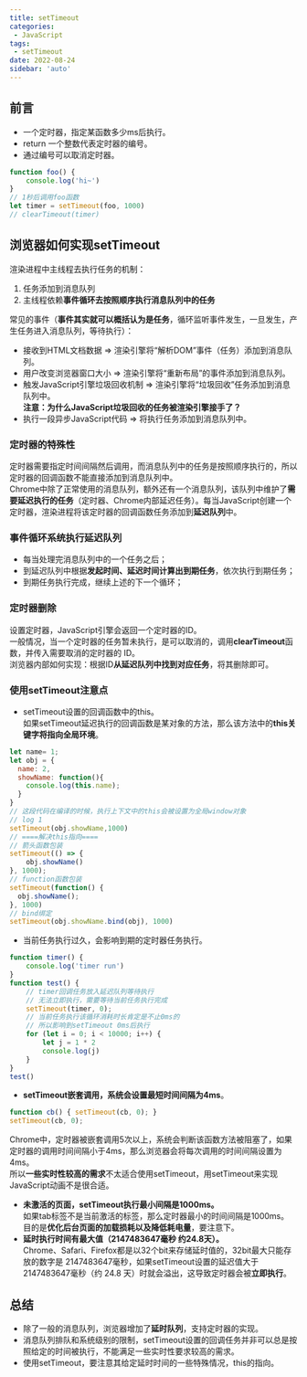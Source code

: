 ```yaml
---
title: setTimeout
categories:
 - JavaScript
tags:
 - setTimeout
date: 2022-08-24
sidebar: 'auto'
---
```


## 前言
* 一个定时器，指定某函数多少ms后执行。
* return 一个整数代表定时器的编号。
* 通过编号可以取消定时器。
```js
function foo() {
    console.log('hi~')
}
// 1秒后调用foo函数
let timer = setTimeout(foo, 1000)
// clearTimeout(timer)
```

## 浏览器如何实现setTimeout
渲染进程中主线程去执行任务的机制：
1. 任务添加到消息队列
2. 主线程依赖**事件循环去按照顺序执行消息队列中的任务**<br/>

常见的事件（**事件其实就可以概括认为是任务**，循环监听事件发生，一旦发生，产生任务进入消息队列，等待执行）：
* 接收到HTML文档数据 => 渲染引擎将“解析DOM”事件（任务）添加到消息队列。
* 用户改变浏览器窗口大小 => 渲染引擎将“重新布局”的事件添加到消息队列。
* 触发JavaScript引擎垃圾回收机制 => 渲染引擎将“垃圾回收”任务添加到消息队列中。<br/>
**注意：为什么JavaScript垃圾回收的任务被渲染引擎接手了？**
* 执行一段异步JavaScript代码 => 将执行任务添加到消息队列中。
### 定时器的特殊性
定时器需要指定时间间隔然后调用，而消息队列中的任务是按照顺序执行的，所以定时器的回调函数不能直接添加到消息队列中。<br/>
Chrome中除了正常使用的消息队列，额外还有一个消息队列，该队列中维护了**需要延迟执行的任务**（定时器、Chrome内部延迟任务）。每当JavaScript创建一个定时器，渲染进程将该定时器的回调函数任务添加到**延迟队列**中。
### 事件循环系统执行延迟队列
* 每当处理完消息队列中的一个任务之后；
* 到延迟队列中根据**发起时间、延迟时间计算出到期任务**，依次执行到期任务；
* 到期任务执行完成，继续上述的下一个循环；
### 定时器删除
设置定时器，JavaScript引擎会返回一个定时器的ID。<br/>
一般情况，当一个定时器的任务暂未执行，是可以取消的，调用**clearTimeout**函数，并传入需要取消的定时器的 ID。<br/>
浏览器内部如何实现：根据ID**从延迟队列中找到对应任务**，将其删除即可。
### 使用setTimeout注意点
* setTimeout设置的回调函数中的this。<br/>
如果setTimeout延迟执行的回调函数是某对象的方法，那么该方法中的**this关键字将指向全局环境**。
```js
let name= 1;
let obj = {
  name: 2,
  showName: function(){
    console.log(this.name);
  }
}
// 这段代码在编译的时候，执行上下文中的this会被设置为全局window对象
// log 1
setTimeout(obj.showName,1000)
// ====解决this指向====
// 箭头函数包装
setTimeout(() => {
    obj.showName()
}, 1000);
// function函数包装
setTimeout(function() {
  obj.showName();
}, 1000)
// bind绑定
setTimeout(obj.showName.bind(obj), 1000)
```
* 当前任务执行过久，会影响到期的定时器任务执行。
```js
function timer() {
    console.log('timer run')
}
function test() {
    // timer回调任务放入延迟队列等待执行
    // 无法立即执行，需要等待当前任务执行完成
    setTimeout(timer, 0);
    // 当前任务执行该循环消耗时长肯定是不止0ms的
    // 所以影响到setTimeout 0ms后执行
    for (let i = 0; i < 10000; i++) {
        let j = 1 * 2
        console.log(j)
    }
}
test()
```
* **setTimeout嵌套调用，系统会设置最短时间间隔为4ms**。
```js
function cb() { setTimeout(cb, 0); }
setTimeout(cb, 0);
```
Chrome中，定时器被嵌套调用5次以上，系统会判断该函数方法被阻塞了，如果定时器的调用时间间隔小于4ms，那么浏览器会将每次调用的时间间隔设置为4ms。<br/>
所以**一些实时性较高的需求**不太适合使用setTimeout，用setTimeout来实现 JavaScript动画不是很合适。
* **未激活的页面，setTimeout执行最小间隔是1000ms。**<br/>
如果tab标签不是当前激活的标签，那么定时器最小的时间间隔是1000ms。
目的是**优化后台页面的加载损耗以及降低耗电量**，要注意下。
* **延时执行时间有最大值（2147483647毫秒 约24.8天）。**<br/>
Chrome、Safari、Firefox都是以32个bit来存储延时值的，32bit最大只能存放的数字是 2147483647毫秒，如果setTimeout设置的延迟值大于2147483647毫秒（约 24.8 天）时就会溢出，这导致定时器会被**立即执行**。

## 总结
* 除了一般的消息队列，浏览器增加了**延时队列**，支持定时器的实现。
* 消息队列排队和系统级别的限制，setTimeout设置的回调任务并非可以总是按照给定的时间被执行，不能满足一些实时性要求较高的需求。
* 使用setTimeout，要注意其给定延时时间的一些特殊情况，this的指向。